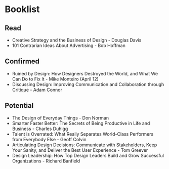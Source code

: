 # Booklist
## Read
* Creative Strategy and the Business of Design - Douglas Davis
* 101 Contrarian Ideas About Advertising - Bob Hoffman

## Confirmed
* Ruined by Design: How Designers Destroyed the World, and What We Can Do to Fix It - Mike Monteiro (April 12)
* Discussing Design: Improving Communication and Collaboration through Critique - Adam Connor

## Potential
* The Design of Everyday Things - Don Norman
* Smarter Faster Better: The Secrets of Being Productive in Life and Business - Charles Duhigg
* Talent is Overrated: What Really Separates World-Class Performers from Everybody Else - Geoff Colvin
* Articulating Design Decisions: Communicate with Stakeholders, Keep Your Sanity, and Deliver the Best User Experience - Tom Greever
* Design Leadership: How Top Design Leaders Build and Grow Successful Organizations - Richard Banfield
